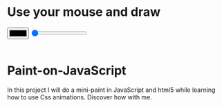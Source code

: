 <html>
<head>
    <meta name="viewport" content="width=device-width, initial-scale=1">
    <meta charset="utf-8"> 
    <link rel="stylesheet" href="CSS\style.css">
</head>
<body>
    <h1>Use your mouse and <strong>draw </strong></h1> 
    <input type="color" id="colorcito" oninput="MyColor(this.value);">
    <input type="range" id="gruesito" oninput="MyGrosor(this.value);" min="1" max="5" value="1">
    <br/><br/>
    <canvas width="450" height="450" id="MiCuadradito"></canvas>
    <script src="Arch.js"></script> 
</body>
</html>


# Paint-on-JavaScript

In this project I will do a mini-paint in JavaScript and html5 while learning how to use Css animations. Discover how with me.

